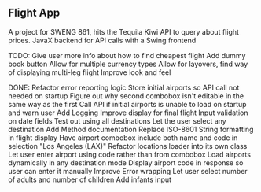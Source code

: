 ## Flight App

A project for SWENG 861, hits the Tequila Kiwi API to query about flight prices. JavaX backend for API calls with a Swing frontend

TODO:
Give user more info about how to find cheapest flight
Add dummy book button
Allow for multiple currency types
Allow for layovers, find way of displaying multi-leg flight
Improve look and feel


DONE:
Refactor error reporting logic
Store initial airports so API call not needed on startup
Figure out why second combobox isn't editable in the same way as the first
Call API if initial airports is unable to load on startup and warn user
Add Logging
Improve display for final flight
Input validation on date fields
Test out using all destinations
Let the user select any destination
Add Method documentation
Replace ISO-8601 String formatting in flight display
Have airport combobox include both name and code in selection "Los Angeles (LAX)"
Refactor locations loader into its own class
Let user enter airport using code rather than from combobox
Load airports dynamically in any destination mode
Display airport code in response so user can enter it manually
Improve Error wrapping
Let user select number of adults and number of children
Add infants input
